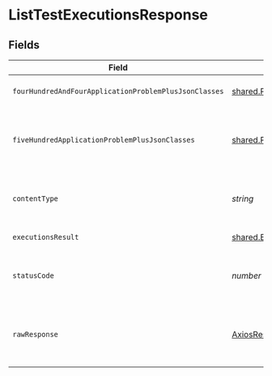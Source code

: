 # ListTestExecutionsResponse


## Fields

| Field                                                                     | Type                                                                      | Required                                                                  | Description                                                               |
| ------------------------------------------------------------------------- | ------------------------------------------------------------------------- | ------------------------------------------------------------------------- | ------------------------------------------------------------------------- |
| `fourHundredAndFourApplicationProblemPlusJsonClasses`                     | [shared.Problem](../../../sdk/models/shared/problem.md)[]                 | :heavy_minus_sign:                                                        | test or execution not found                                               |
| `fiveHundredApplicationProblemPlusJsonClasses`                            | [shared.Problem](../../../sdk/models/shared/problem.md)[]                 | :heavy_minus_sign:                                                        | problem with getting test executions from storage                         |
| `contentType`                                                             | *string*                                                                  | :heavy_check_mark:                                                        | HTTP response content type for this operation                             |
| `executionsResult`                                                        | [shared.ExecutionsResult](../../../sdk/models/shared/executionsresult.md) | :heavy_minus_sign:                                                        | successful operation                                                      |
| `statusCode`                                                              | *number*                                                                  | :heavy_check_mark:                                                        | HTTP response status code for this operation                              |
| `rawResponse`                                                             | [AxiosResponse](https://axios-http.com/docs/res_schema)                   | :heavy_check_mark:                                                        | Raw HTTP response; suitable for custom response parsing                   |